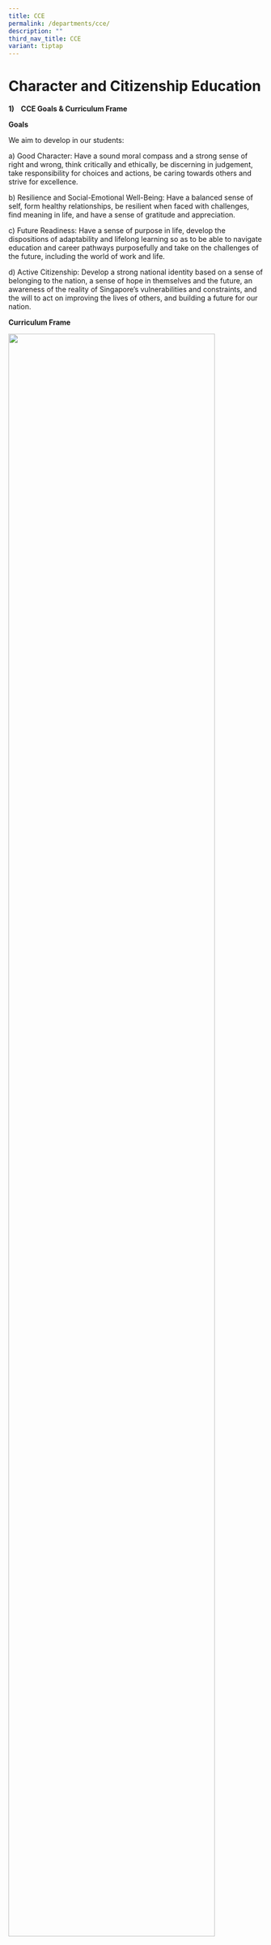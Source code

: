 ```yaml
---
title: CCE
permalink: /departments/cce/
description: ""
third_nav_title: CCE
variant: tiptap
---
```

<h1>Character and Citizenship Education</h1>
<p><strong>1)&nbsp;&nbsp; &nbsp;CCE Goals &amp; Curriculum Frame</strong>
</p>
<p><strong>Goals</strong>
</p>
<p>We aim to develop in our students:</p>
<p>a) Good Character: Have a sound moral compass and a strong sense of right
and wrong, think critically and ethically, be discerning in judgement,
take responsibility for choices and actions, be caring towards others and
strive for excellence.</p>
<p>b) Resilience and Social-Emotional Well-Being: Have a balanced sense of
self, form healthy relationships, be resilient when faced with challenges,
find meaning in life, and have a sense of gratitude and appreciation.</p>
<p>c) Future Readiness: Have a sense of purpose in life, develop the dispositions
of adaptability and lifelong learning so as to be able to navigate education
and career pathways purposefully and take on the challenges of the future,
including the world of work and life.</p>
<p>d) Active Citizenship: Develop a strong national identity based on a sense
of belonging to the nation, a sense of hope in themselves and the future,
an awareness of the reality of Singapore’s vulnerabilities and constraints,
and the will to act on improving the lives of others, and building a future
for our nation.</p>
<p><strong>Curriculum Frame</strong>
</p>
<div class="isomer-image-wrapper">
<img style="width: 90%;" height="auto" width="100%" alt="" src="/images/Departments/CCE/Curriculum_Frame.jpg">
</div>
<p><strong>2)&nbsp;&nbsp; &nbsp;Desired Behaviour of a CPS student</strong> 
<br>At the end of six years, every CPS student shall be a RICHER student:</p>
<div class="isomer-image-wrapper">
<img style="width: 100%" height="auto" width="100%" alt="" src="/images/Departments/CCE/RICHER.jpg">
</div>
<p><strong>3)&nbsp;&nbsp; &nbsp;CCE in the Classroom:</strong>
</p>
<div class="isomer-image-wrapper">
<img style="width: 100%" height="auto" width="100%" alt="" src="/images/Departments/CCE/CCE_in_classroom.jpg">
</div>
<p>CCE lessons in school comprise CCE (Form Teacher Guidance Period), or
CCE (FTGP), CCE (Mother Tongue Language), or CCE (MTL), and Programme for
Active Learning (PAL) at lower primary.</p>
<p>The Social Studies (SS) curriculum complements the CCE curriculum in nurturing
citizenship dispositions. During SS lessons, students learn and understand
what it means to be a citizen of a country and the world.</p>
<p><strong>4)</strong>&nbsp; &nbsp;&nbsp;<strong>Our CCE Programmes:</strong>
</p>
<ol data-tight="true" class="tight">
<li>
<p><strong>CCE Ambassadors</strong> are selected in each Primary 1 to Primary
6 class. They are chosen based on good character and can be a positive
role model to their classmates and schoolmates. CCE Ambassadors are responsible
for managing the Appreciation Corner in their classes, where they lead
the effort to write gratitude notes to one another and inspire their classmates
to do the same. They also organise and take charge of monthly birthday
celebrations within their classes.</p>
<p>The P4 to P6 CCE Ambassadors may be tasked to support the 4 National Education
events by promoting awareness and engagement within their classes, as well
as assisting teachers with the implementation of activities during recess.
They also play a role in advocating the school values through assembly
programmes. Additionally, the P4 to P6 CCE Ambassadors guide the younger
P1 to P3 CCE Ambassadors in fulfilling their responsibilities.</p>
<div class="isomer-image-wrapper">
<img style="width: 100%" height="auto" width="100%" alt="" src="/images/Departments/CCE/CCE_Ambassadors.jpg">
</div>
</li>
<li>
<p><strong>In The Know</strong> is a monthly sharing during pre-assembly on
newspaper articles related to our RICHER values and contemporary issues.
Interesting occupations that are relevant in the 21st century are also
shared to allow our students to explore different career paths and gain
insights on possibilities in their education pathways. This programme aims
to spark the students’ curiosity and develop them to be self-directed lifelong
learners.</p>
<div class="isomer-image-wrapper">
<img style="width: 100%" height="auto" width="100%" alt="" src="/images/Departments/CCE/In_the_know_sharing.jpg">
</div>
</li>
<li>
<p><strong>Values-based Lessons</strong> conducted during Form Teacher (FT)
Time aim to teach our P1 to P3 students the school’s RICHER values explicitly.
The RICHER values are taught through stories which help our students to
understand ways to demonstrate the values. P1 values-based lessons focus
on understanding of the values and sharing of personal experiences while
P2 and P3 values-based lessons focus on commitment of students to display
the values through their actions.</p>
<div class="isomer-image-wrapper">
<img style="width: 100%" height="auto" width="100%" alt="" src="/images/Departments/CCE/CCE_mascot.jpg">
</div>
</li>
<li>
<p><strong>Values Inculcation Programme (VIP) </strong>aims to encourage
our students to display the RICHER values through their words and deeds.
For our P1 and P2 students, stickers are awarded when they are seen doing
good deeds out of their own initiative. Students who obtain milestones
of 10, 40, 80 or 100 stars will receive a token and/or a certificate of
commendation.</p>
<div class="isomer-image-wrapper">
<img style="width: 100%" height="auto" width="100%" alt="" src="/images/Departments/CCE/VIP_card_and_stickers.jpg">
</div>
<p>VIP Champion Class certificates are awarded to one P1 and P2 class on
a termly basis to recognise students who have obtained the most number
of stickers received as a class. VIP Moments certificates are also awarded
to P1 to P6 students who display commendable or extraordinary actions that
show good values. These certificates are presented during pre-assembly.</p>
<div class="isomer-image-wrapper">
<img style="width: 100%" height="auto" width="100%" alt="" src="/images/Departments/CCE/VIP_class_and_certificate.jpg">
</div>
</li>
<li>
<p><strong>RICHER Award</strong> aims to recognise our P1 to P6 students who
demonstrate our RICHER values consistently through their actions and deeds.
It is awarded at the end of Semester 1 and 2 to a student from each P1
to P6 class and awardees will receive a certificate and a badge. The good
deeds demonstrated by the awardees are also conveyed to the school as good
examples for other students to learn the various ways in demonstrating
the school’s RICHER values.</p>
<div class="isomer-image-wrapper">
<img style="width: 100%" height="auto" width="100%" alt="" src="/images/Departments/CCE/Richer_Award.jpg">
</div>
</li>
<li>
<p>CPS creates <strong>National Education</strong> experiences through the
4 commemorative events – Total Defence Day, International Friendship Day,
Racial Harmony Day and National Day. These 4 commemorative events mark
important points in Singapore’s history. A variety of activities are planned
for these 4 events, including assembly programmes and activity booths during
lunch periods.</p>
<div class="isomer-image-wrapper">
<img style="width: 100%" height="auto" width="100%" alt="" src="/images/Departments/CCE/TDD_1.jpg">
</div>
<div class="isomer-image-wrapper">
<img style="width: 100%" height="auto" width="100%" alt="" src="/images/Departments/CCE/TDD_2.jpg">
</div>
<div class="isomer-image-wrapper">
<img style="width: 100%" height="auto" width="100%" alt="" src="/images/Departments/CCE/IFD.jpg">
</div>
<div class="isomer-image-wrapper">
<img style="width: 100%" height="auto" width="100%" alt="" src="/images/Departments/CCE/RHD.jpg">
</div>
<div class="isomer-image-wrapper">
<img style="width: 100%" height="auto" width="100%" alt="" src="/images/Departments/CCE/ND.jpg">
</div>
</li>
<li>
<p><strong>Education and Career Guidance (ECG)</strong> is one of the six
curriculum content areas in CCE.</p>
<p>The goals of ECG are to support students in:</p>
<p>a) Discovering Purpose – Who am I?: Nurture students’ self-awareness to
support them in discovering how they can meaningfully play a part in their
community.</p>
<p>b) Exploring Opportunities – Where do I want to go?: Develop students’
self-directedness and confidence to explore and leverage education and
career opportunities while respecting the value of all occupations.</p>
<p>c) Staying Relevant – How do I get there?: Build students’ adaptability
and resilience to embrace the need for lifelong learning.</p>
<p>The <strong>P6 ECG Aspiration Programme</strong> is an annual programme
for P6 students as part of their post-PSLE activities. Students across
classes are grouped based on their preferences from a selection of industries.
Throughout the programme, they participate in industry-specific activities
and attend informative talks by teachers and alumni, which offer insights
on the various fields. Students then apply their learning and showcase
their work during the P6 Graduation Day.</p>
<div class="isomer-image-wrapper">
<img style="width: 100%" height="auto" width="100%" alt="" src="/images/Departments/CCE/ECG_1.jpg">
</div>
<div class="isomer-image-wrapper">
<img style="width: 100%" height="auto" width="100%" alt="" src="/images/Departments/CCE/ECG_2.jpg">
</div>
<p>The P6 students also participate in the annual Secondary Road Show to
learn about the programmes offered by secondary schools in the west. Prior
to the event, during FTGP lessons, students use the MySkillsFuture student
portal to explore potential education pathways. They also carefully consider
various factors, such as the CCAs and special programmes available at different
schools, enabling them to make informed decisions when selecting a secondary
school.</p>
<div class="isomer-image-wrapper">
<img style="width: 100%" height="auto" width="100%" alt="" src="/images/Departments/CCE/Sec_Road_Show.jpg">
</div>
</li>
<li>
<p><strong>Values in Action (VIA)</strong> is a learning experience in Character
and Citizenship Education (CCE) that enhances students’ development as
socially responsible citizens through ownership of their contributions
to the community. In Corporation Primary School, students are given an
opportunity to choose and have a voice in what they believe will make a
difference in the community. This is in line with our school’s philosophy
that CPS students can contribute to the society in his/her individual capacity.
Through VIA, students will be able to exercise social responsibility in
their spheres of influence and play their part through meaningful contribution
to the community.</p>
<p><strong>Values in Action Lessons in CCE (FTGP):</strong>
</p>
<div class="isomer-image-wrapper">
<img style="width: 100%" height="auto" width="100%" alt="" src="/images/Departments/CCE/VIA.jpg">
</div>
<p></p>
<p><strong>Playing an Active Role in my Community for Upper Primary students:</strong>
</p>
<p><strong>P6 Service Learning at All Saints Home (Jurong East)</strong>
</p>
<div class="isomer-image-wrapper">
<img style="width: 100%" height="auto" width="100%" alt="" src="/images/Departments/CCE/P6_service_learning.jpg">
</div>
<p><strong>P5 Service Learning and Activities with St Joseph’s Home</strong>
</p>
<div class="isomer-image-wrapper">
<img style="width: 100%" height="auto" width="100%" alt="" src="/images/Departments/CCE/P5_service_learning.jpg">
</div>
<p></p>
</li>
</ol>
<p></p>
<p></p>